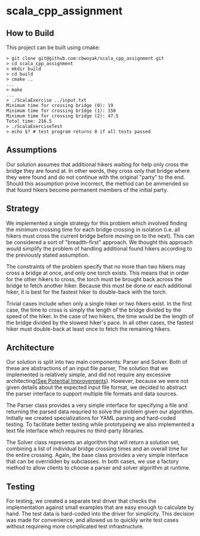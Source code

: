 # scala_cpp_assignment

## How to Build
This project can be built using cmake:
```
> git clone git@github.com:cbwoyak/scala_cpp_assignment.git
> cd scala_cpp_assignment
> mkdir build
> cd build
> cmake ..
...
> make
...
> ./ScalaExercise ../input.txt
Minimum time for crossing bridge (0): 19
Minimum time for crossing bridge (1): 150
Minimum time for crossing bridge (2): 47.5
Total time: 216.5
> ./ScalaExerciseTest
> echo $? # test program returns 0 if all tests passed
```

## Assumptions
Our solution assumes that additional hikers waiting for help only cross the
bridge they are found at. In other words, they cross only that bridge where they
were found and do not continue with the original "party" to the end. Should this
assumption prove incorrect, the method can be ammended so that found hikers
become permanent members of the initial party.

## Strategy
We implemented a single strategy for this problem which involved finding the
minimum crossing time for each bridge crossing in isolation (i.e. all hikers
must cross the current bridge before moving on to the next). This can be
considered a sort of "breadth-first" approach. We thought this approach would
simplify the problem of handling additional found hikers according to the
previously stated assumption.

The constraints of the problem specify that no more than two hikers may cross a
bridge at once, and only one torch exists. This means that in order for the
other hikers to cross, the torch must be brought back across the bridge to fetch
another hiker. Because this must be done or each additional hiker, it is best
for the fastest hiker to double-back with the torch.

Trivial cases include when only a single hiker or two hikers exist. In the first
case, the time to cross is simply the length of the bridge divided by the speed
of the hiker. In the case of two hikers, the time would be the length of the
bridge divided by the slowest hiker's pace. In all other cases, the fastest
hiker must double-back at least once to fetch the remaining hikers.

## Architecture
Our solution is split into two main components: Parser and Solver. Both of these
are abstractions of an input file parser, 
The solution that we implemented is relatively simple, and did not require any
excessive architecting([See Potential Improvements](#potential-improvements)).
However, because we were not given details about the expected input file format,
we decided to abstract the parser interface to support multiple file formats and
data sources.

The Parser class provides a very simple interface for specifying a file and
returning the parsed data requried to solve the problem given our algorithm.
Initially we created specializations for YAML parsing and hard-coded testing. To
facilitate better testing while prototypeing we also implemented a text file
interface which requires no third-party libraries.

The Solver class represents an algorithm that will return a solution set,
combining a list of individual bridge crossing times and an overall time for the
entire crossing. Again, the base class provides a very simple interface that can
be overridden by subclasses. In both cases, we use a factory method to allow
clients to choose a parser and solver algorithm at runtime.

## Testing
For testing, we created a separate test driver that checks the implementation
against small examples that are easy enough to calculate by hand. The test data
is hard-coded into the driver for simplicity. This decision was made for
convenience, and allowed us to quickly write test cases without requireing more
complicated test infrastructure.
